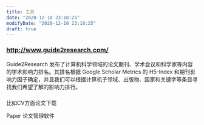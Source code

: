 ```yaml
---
title: 工具
date: "2020-12-10 23:10:25"
modifyDate: "2020-12-10 23:10:25"
draft: true
---
```

### http://www.guide2research.com/

Guide2Research 发布了计算机科学领域的论文期刊、学术会议和科学家等内容的学术影响力排名。其排名根据 Google Scholar Metrics 的 H5-Index 和期刊影响力因子确定，并且我们可以根据计算机子领域、出版物、国家和关键字等条目寻找我们希望了解的影响力排行。



### 

比如CV方面论文下载



Paper 论文管理软件


